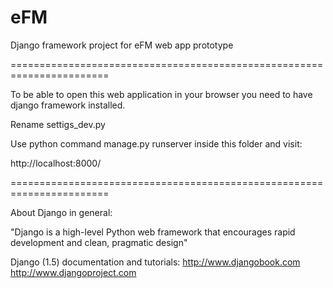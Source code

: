eFM
===
Django framework project for eFM web app prototype

=======================================================================

To be able to open this web application in your browser you need to have django framework installed.

Rename settigs_dev.py

Use python command manage.py runserver inside this folder and visit:

http://localhost:8000/

=======================================================================

About Django in general:

"Django is a high-level Python web framework that encourages
rapid development and clean, pragmatic design"

Django (1.5) documentation and tutorials:
http://www.djangobook.com
http://www.djangoproject.com